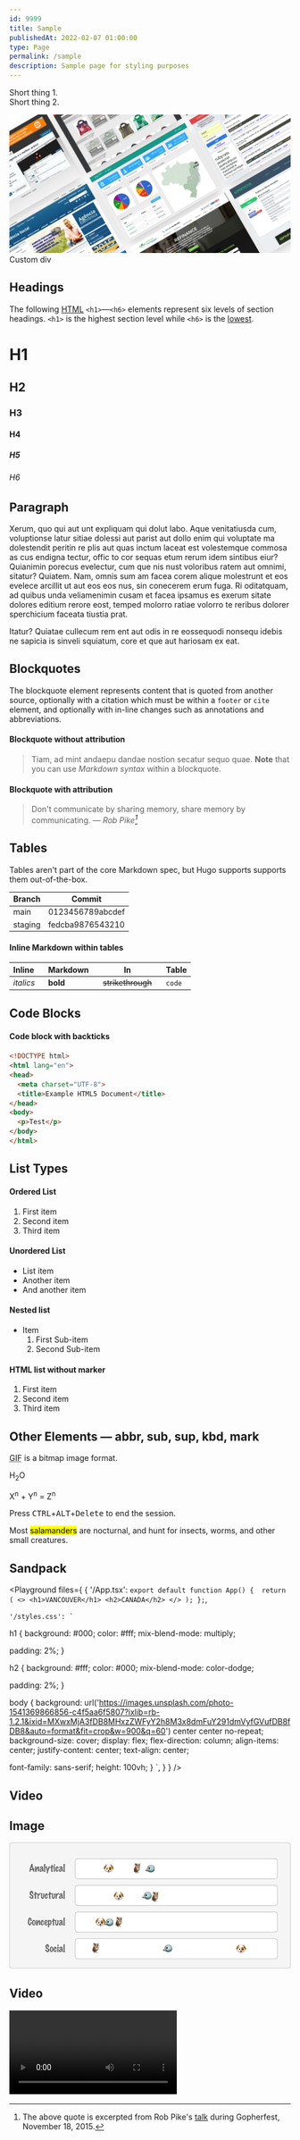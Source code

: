 ```yaml
---
id: 9999
title: Sample
publishedAt: 2022-02-07 01:00:00
type: Page
permalink: /sample
description: Sample page for styling purposes
---
```


<p className="!mb-16">Short thing 1.<br/>Short thing 2.</p>

<div className="full-width"><img alt="Portfolio" src="/images/portfolio.jpg" /></div>

<div className="my-10 p-4 border border-gray-6 rounded-md bg-white">
Custom div
</div>

## Headings

The following <a href="/" className="text-red-500">HTML</a> `<h1>`—`<h6>` elements represent six levels of section headings. `<h1>` is the highest section level while `<h6>` is the [lowest](/).

# H1
## H2
### H3
#### H4
##### H5
###### H6

## Paragraph

Xerum, quo qui aut unt expliquam qui dolut labo. Aque venitatiusda cum, voluptionse latur sitiae dolessi aut parist aut dollo enim qui voluptate ma dolestendit peritin re plis aut quas inctum laceat est volestemque commosa as cus endigna tectur, offic to cor sequas etum rerum idem sintibus eiur? Quianimin porecus evelectur, cum que nis nust voloribus ratem aut omnimi, sitatur? Quiatem. Nam, omnis sum am facea corem alique molestrunt et eos evelece arcillit ut aut eos eos nus, sin conecerem erum fuga. Ri oditatquam, ad quibus unda veliamenimin cusam et facea ipsamus es exerum sitate dolores editium rerore eost, temped molorro ratiae volorro te reribus dolorer sperchicium faceata tiustia prat.

Itatur? Quiatae cullecum rem ent aut odis in re eossequodi nonsequ idebis ne sapicia is sinveli squiatum, core et que aut hariosam ex eat.

## Blockquotes

The blockquote element represents content that is quoted from another source, optionally with a citation which must be within a `footer` or `cite` element, and optionally with in-line changes such as annotations and abbreviations.

#### Blockquote without attribution

> Tiam, ad mint andaepu dandae nostion secatur sequo quae.
> **Note** that you can use *Markdown syntax* within a blockquote.

#### Blockquote with attribution

> Don't communicate by sharing memory, share memory by communicating.
> — <cite>Rob Pike[^1]</cite>

[^1]: The above quote is excerpted from Rob Pike's [talk](https://www.youtube.com/watch?v=PAAkCSZUG1c) during Gopherfest, November 18, 2015.

## Tables

Tables aren't part of the core Markdown spec, but Hugo supports supports them out-of-the-box.

| Branch  | Commit           |
| ------- | ---------------- |
| main    | 0123456789abcdef |
| staging | fedcba9876543210 |

#### Inline Markdown within tables

| Inline&nbsp;&nbsp;&nbsp;     | Markdown&nbsp;&nbsp;&nbsp;  | In&nbsp;&nbsp;&nbsp;                | Table      |
| ---------- | --------- | ----------------- | ---------- |
| *italics*  | **bold**  | ~~strikethrough~~&nbsp;&nbsp;&nbsp; | `code`     |

## Code Blocks

#### Code block with backticks

```html title="example.html" showLineNumbers {3-6}
<!DOCTYPE html>
<html lang="en">
<head>
  <meta charset="UTF-8">
  <title>Example HTML5 Document</title>
</head>
<body>
  <p>Test</p>
</body>
</html>
```

## List Types

#### Ordered List

1. First item
2. Second item
3. Third item

#### Unordered List

* List item
* Another item
* And another item

#### Nested list

* Item
  1. First Sub-item
  2. Second Sub-item

#### HTML list without marker

<ol className="list-none">
  <li>First item</li>
  <li>Second item</li>
  <li>Third item</li>
</ol>

## Other Elements — abbr, sub, sup, kbd, mark

<abbr title="Graphics Interchange Format">GIF</abbr> is a bitmap image format.

H<sub>2</sub>O

X<sup>n</sup> + Y<sup>n</sup> = Z<sup>n</sup>

Press <kbd>CTRL</kbd>+<kbd>ALT</kbd>+<kbd>Delete</kbd> to end the session.

Most <mark>salamanders</mark> are nocturnal, and hunt for insects, worms, and other small creatures.

## Sandpack

<Playground files={
{
    '/App.tsx': `export default function App() { 
  return (
    <>
      <h1>VANCOUVER</h1>
      <h2>CANADA</h2>
    </>
  );
};`,

    '/styles.css': `
h1 {
  background: #000;
  color: #fff;
  mix-blend-mode: multiply;
  
  padding: 2%;
}

h2 {
  background: #fff;
  color: #000;
  mix-blend-mode: color-dodge;
  
  padding: 2%;
}

body {
  background: url('https://images.unsplash.com/photo-1541369866856-c4f5aa6f5807?ixlib=rb-1.2.1&ixid=MXwxMjA3fDB8MHxzZWFyY2h8M3x8dmFuY291dmVyfGVufDB8fDB8&auto=format&fit=crop&w=900&q=60') center center no-repeat;
  background-size: cover;
  display: flex;
  flex-direction: column;
  align-items: center;
  justify-content: center;
  text-align: center;
  
  font-family: sans-serif;
  height: 100vh;
}
`,
  }
} />

## Video

<Embed url="https://youtube.com/?v=r0ji8FDNTj0" />

## Image

![Chart](/wp-content/uploads/2022/04/emergenetics-explorer-chart.png)

## Video

<video className="h-auto" controls autoPlay="autoPlay">
  <source src="/wp-content/uploads/2020/05/nvm.mp4" type="video/mp4" />
</video>
